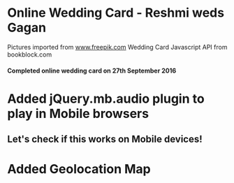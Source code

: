 # Online Wedding Card - Reshmi weds Gagan

Pictures imported from www.freepik.com
Wedding Card Javascript API from bookblock.com

#### Completed online wedding card on 27th September 2016

# Added jQuery.mb.audio plugin to play in Mobile browsers
## Let's check if this works on Mobile devices!

# Added Geolocation Map
